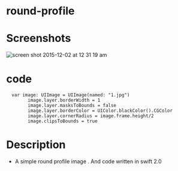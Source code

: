 # round-profile

# Screenshots
![screen shot 2015-12-02 at 12 31 19 am](https://cloud.githubusercontent.com/assets/12906173/11510917/0cfcc462-988c-11e5-9647-bd8433eca96a.png)

# code

```
  var image: UIImage = UIImage(named: "1.jpg")
        image.layer.borderWidth = 1
        image.layer.masksToBounds = false
        image.layer.borderColor = UIColor.blackColor().CGColor
        image.layer.cornerRadius = image.frame.height/2
        image.clipsToBounds = true
```

# Description

* A simple round profile image . And code written in swift 2.0
